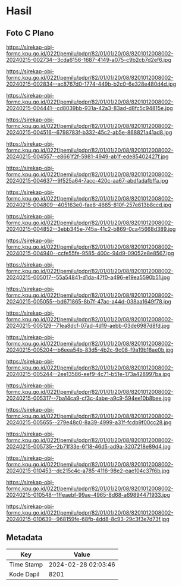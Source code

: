 # Hasil

## Foto C Plano

https://sirekap-obj-formc.kpu.go.id/022f/pemilu/pdpr/82/01/01/20/08/8201012008002-20240215-002734--3cda6156-1687-4149-a075-c9b2cb7d2ef6.jpg

https://sirekap-obj-formc.kpu.go.id/022f/pemilu/pdpr/82/01/01/20/08/8201012008002-20240215-002834--ac8767d0-1774-449b-b2c0-6e328e480d4d.jpg

https://sirekap-obj-formc.kpu.go.id/022f/pemilu/pdpr/82/01/01/20/08/8201012008002-20240215-004441--cd8039bb-931a-42a3-83ad-d8fc5c94815e.jpg

https://sirekap-obj-formc.kpu.go.id/022f/pemilu/pdpr/82/01/01/20/08/8201012008002-20240215-004516--6798783f-b332-45c2-ab5e-868821a41ad8.jpg

https://sirekap-obj-formc.kpu.go.id/022f/pemilu/pdpr/82/01/01/20/08/8201012008002-20240215-004557--e8661f2f-5981-4949-ab1f-ede85402427f.jpg

https://sirekap-obj-formc.kpu.go.id/022f/pemilu/pdpr/82/01/01/20/08/8201012008002-20240215-004637--9f525a64-7acc-420c-aa67-abdfadafbffa.jpg

https://sirekap-obj-formc.kpu.go.id/022f/pemilu/pdpr/82/01/01/20/08/8201012008002-20240215-004809--405163e0-fae6-4665-810f-257e613b8ccd.jpg

https://sirekap-obj-formc.kpu.go.id/022f/pemilu/pdpr/82/01/01/20/08/8201012008002-20240215-004852--3ebb345e-745a-41c2-b869-0ca45668d389.jpg

https://sirekap-obj-formc.kpu.go.id/022f/pemilu/pdpr/82/01/01/20/08/8201012008002-20240215-004940--ccfe55fe-9585-400c-94d9-09052e8e8567.jpg

https://sirekap-obj-formc.kpu.go.id/022f/pemilu/pdpr/82/01/01/20/08/8201012008002-20240215-005017--55a54841-d1da-47f0-a496-e19ea5590b51.jpg

https://sirekap-obj-formc.kpu.go.id/022f/pemilu/pdpr/82/01/01/20/08/8201012008002-20240215-005055--bd671865-8b7f-47ac-a44d-038aa1649f78.jpg

https://sirekap-obj-formc.kpu.go.id/022f/pemilu/pdpr/82/01/01/20/08/8201012008002-20240215-005129--71ea8dcf-07ad-4d19-aebb-03de6987d8fd.jpg

https://sirekap-obj-formc.kpu.go.id/022f/pemilu/pdpr/82/01/01/20/08/8201012008002-20240215-005204--b6eea54b-83d5-4b2c-9c08-f9a19b18ae0b.jpg

https://sirekap-obj-formc.kpu.go.id/022f/pemilu/pdpr/82/01/01/20/08/8201012008002-20240215-005244--2ee13586-eef9-4c71-b51e-173a428997ba.jpg

https://sirekap-obj-formc.kpu.go.id/022f/pemilu/pdpr/82/01/01/20/08/8201012008002-20240215-005317--7ba14ca9-cf3c-4abe-a9c9-594ee10b8bee.jpg

https://sirekap-obj-formc.kpu.go.id/022f/pemilu/pdpr/82/01/01/20/08/8201012008002-20240215-005655--279e48c0-8a39-4999-a31f-fcdb9f00cc28.jpg

https://sirekap-obj-formc.kpu.go.id/022f/pemilu/pdpr/82/01/01/20/08/8201012008002-20240215-005735--2b71f33e-6f18-46d5-ad9a-3207218e89d4.jpg

https://sirekap-obj-formc.kpu.go.id/022f/pemilu/pdpr/82/01/01/20/08/8201012008002-20240215-010453--dc215c4c-a785-4116-98e2-eae104c37f6b.jpg

https://sirekap-obj-formc.kpu.go.id/022f/pemilu/pdpr/82/01/01/20/08/8201012008002-20240215-010548--1ffeaebf-99ae-4965-8d68-a69894471933.jpg

https://sirekap-obj-formc.kpu.go.id/022f/pemilu/pdpr/82/01/01/20/08/8201012008002-20240215-010639--968159fe-68fb-4dd8-8c93-29c3f3e7d73f.jpg


## Metadata

| Key        | Value               |
| ---------- | ------------------- |
| Time Stamp | 2024-02-28 02:03:46 |
| Kode Dapil | 8201                |



